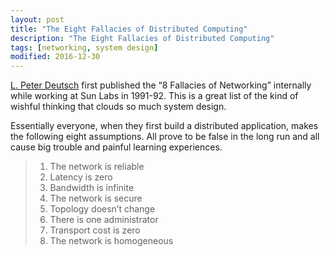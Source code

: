 ```yaml
---
layout: post
title: "The Eight Fallacies of Distributed Computing"
description: "The Eight Fallacies of Distributed Computing"
tags: [networking, system design]
modified: 2016-12-30
---
```

[L. Peter Deutsch](https://en.wikipedia.org/wiki/L_Peter_Deutsch) first published the “8 Fallacies of Networking” internally while working at Sun Labs in 1991-92. This is a great list of the kind of wishful thinking that clouds so much system design.

Essentially everyone, when they first build a distributed application, makes the following eight assumptions. All prove to be false in the long run and all cause big trouble and painful learning experiences.

> 1. The network is reliable
> 2. Latency is zero
> 3. Bandwidth is infinite
> 4. The network is secure
> 5. Topology doesn’t change
> 6. There is one administrator
> 7. Transport cost is zero
> 8. The network is homogeneous